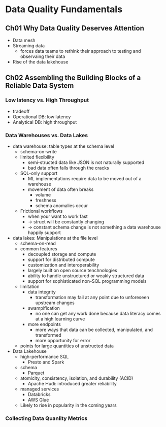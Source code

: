 # Data Quality Fundamentals

## Ch01 Why Data Quality Deserves Attention

- Data mesh
- Streaming data
  - forces data teams to rethink their approach to testing and observaing their data
- Rise of the data lakehouse

## Ch02 Assembling the Building Blocks of a Reliable Data System

### Low latency vs. High Throughput

- tradeoff
- Operational DB: low latency
- Analytical DB: high throughput

### Data Warehouses vs. Data Lakes

- data warehouse: table types at the schema level
  - schema-on-write
  - limited flexibility
    - semi-structed data like JSON is not naturally supported
    - bad data often falls through the cracks
  - SQL-only support
    - ML implementations require data to be moved out of a warehouse
    - movement of data often breaks
      - volume
      - freshness
      - schema anomalies occur
  - Frictional workflows
    - when your want to work fast
    - -> struct will be constantly changing
    - -> constant schema change is not something a data warehouse happily support
- data lakes: Manipulations at the file level
  - schema-on-read
  - common features
    - decoupled storage and compute
    - support for distributed compute
    - customization and interoperability
    - largely built on open source tenchnologies
    - ability to handle unstructured or weakly structured data
    - support for sophisticated non-SQL programming models
  - limitation
    - data integrity
      - transformation may fail at any point due to unforeseen upstream changes
    - swampification
      - no one can get any work done because data literacy comes at a high learning curve
    - more endpoints
      - more ways that data can be collected, manipulated, and transformed
      - more opportunity for error
  - points for large quantities of unstructed data
- Data Lakehouse
  - high-performance SQL
    - Presto and Spark
  - schema
    - Parquet
  - atomicity, consistency, isolation, and durability (ACID)
    - Apache Hudi: introduced greater reliability
  - managed services
    - Databricks
    - AWS Glue
  - Likely to rise in popularity in the coming years

### Collecting Data Quanlity Metrics